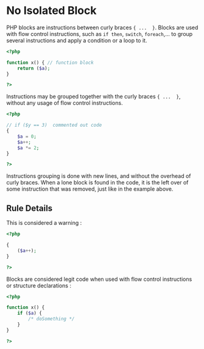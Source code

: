 <!-- Good Practices -->
# No Isolated Block

PHP blocks are instructions between curly braces `{ ...  }`. Blocks are used with flow control instructions, such as `if then`, `switch`, `foreach`,... to group several instructions and apply a condition or a loop to it. 

```php
<?php

function x() { // function block
	return ($a);
}

?>
```

Instructions may be grouped together with the  curly braces `{ ...  }`, without any usage of flow control instructions. 

```php
<?php

// if ($y == 3)  commented out code
{ 
	$a = 0;
	$a++;
	$a *= 2;
}

?>
```
Instructions grouping is done with new lines, and without the overhead of curly braces. When a lone block is found in the code, it is the left over of some instruction that was removed, just like in the example above.

## Rule Details

This is considered a warning : 

```php
<?php

{
	($a++);
}

?>
```

Blocks are considered legit code when used with flow control instructions or structure declarations : 

```php
<?php

function x() {
	if ($a) {
		/* doSomething */
	}
}

?>
```

<!--
## When Not To Use It
Please, always use it.

## Further Reading

* [Return](http://php.net/manual/en/function.return.php)
 -->
